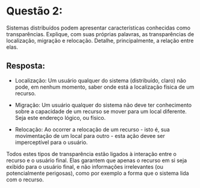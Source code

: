 # Questão 2:

Sistemas distribuídos podem apresentar características conhecidas como transparências.
Explique, com suas próprias palavras, as transparências de localização, migração e relocação. Detalhe, principalmente, a relação entre elas.

## Resposta:
- Localização: Um usuário qualquer do sistema (distribuído, claro) não pode, em nenhum momento, saber onde está a localização física de um recurso.

- Migração: Um usuário qualquer do sistema não deve ter conhecimento sobre a capacidade de um recurso se mover para um local diferente. Seja este endereço lógico, ou físico.

- Relocação: Ao ocorrer a relocação de um recurso - isto é, sua movimentação de um local para outro - esta ação devee ser imperceptível para o usuário.

Todos estes tipos de transparência estão ligados à interação entre o recurso e o usuário final. Elas garantem que apenas o recurso em si seja exibido para o usuário final, e não informações irrelevantes (ou potencialmente perigosas), como por exemplo a forma que o sistema lida com o recurso.